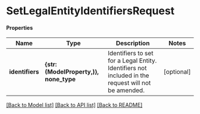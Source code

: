 # SetLegalEntityIdentifiersRequest

#### Properties
Name | Type | Description | Notes
------------ | ------------- | ------------- | -------------
**identifiers** | **{str: (ModelProperty,)}, none_type** | Identifiers to set for a Legal Entity. Identifiers not included in the request will not be amended. | [optional] 

[[Back to Model list]](../README.md#documentation-for-models) [[Back to API list]](../README.md#documentation-for-api-endpoints) [[Back to README]](../README.md)

